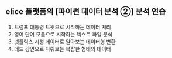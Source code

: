 ## elice 플랫폼의 [파이썬 데이터 분석 ②] 분석 연습

1. 트럼프 대통령 트윗으로 시작하는 데이터 처리   
2. 영어 단어 모음으로 시작하는 텍스트 파일 분석
3. 넷플릭스 시청 데이터로 알아보는 데이터형 변환   
4. 테드 강연으로 다뤄보는 복잡한 형태의 데이터
